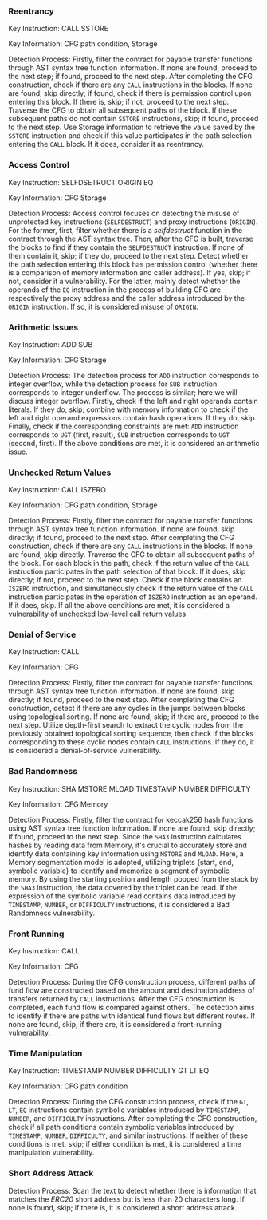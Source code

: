 ### Reentrancy

Key Instruction: CALL SSTORE

Key Information: CFG path condition, Storage

Detection Process: Firstly, filter the contract for payable transfer functions through AST syntax tree function information. If none are found, proceed to the next step; if found, proceed to the next step. After completing the CFG construction, check if there are any `CALL` instructions in the blocks. If none are found, skip directly; if found, check if there is permission control upon entering this block. If there is, skip; if not, proceed to the next step. Traverse the CFG to obtain all subsequent paths of the block. If these subsequent paths do not contain `SSTORE` instructions, skip; if found, proceed to the next step. Use Storage information to retrieve the value saved by the `SSTORE` instruction and check if this value participates in the path selection entering the `CALL` block. If it does, consider it as reentrancy.

### Access Control

Key Instruction: SELFDSETRUCT ORIGIN EQ

Key Information: CFG Storage

Detection Process: Access control focuses on detecting the misuse of unprotected key instructions (`SELFDESTRUCT`) and proxy instructions (`ORIGIN`). For the former, first, filter whether there is a *selfdestruct* function in the contract through the AST syntax tree. Then, after the CFG is built, traverse the blocks to find if they contain the `SELFDESTRUCT` instruction. If none of them contain it, skip; if they do, proceed to the next step. Detect whether the path selection entering this block has permission control (whether there is a comparison of memory information and caller address). If yes, skip; if not, consider it a vulnerability. For the latter, mainly detect whether the operands of the `EQ` instruction in the process of building CFG are respectively the proxy address and the caller address introduced by the `ORIGIN` instruction. If so, it is considered misuse of `ORIGIN`.

### Arithmetic Issues

Key Instruction: ADD SUB

Key Information: CFG Storage

Detection Process: The detection process for `ADD` instruction corresponds to integer overflow, while the detection process for `SUB` instruction corresponds to integer underflow. The process is similar; here we will discuss integer overflow. Firstly, check if the left and right operands contain literals. If they do, skip; combine with memory information to check if the left and right operand expressions contain hash operations. If they do, skip. Finally, check if the corresponding constraints are met: `ADD` instruction corresponds to `UGT` (first, result), `SUB` instruction corresponds to `UGT` (second, first). If the above conditions are met, it is considered an arithmetic issue.

### Unchecked Return Values

Key Instruction: CALL ISZERO

Key Information: CFG path condition, Storage 

Detection Process: Firstly, filter the contract for payable transfer functions through AST syntax tree function information. If none are found, skip directly; if found, proceed to the next step. After completing the CFG construction, check if there are any `CALL` instructions in the blocks. If none are found, skip directly. Traverse the CFG to obtain all subsequent paths of the block. For each block in the path, check if the return value of the `CALL` instruction participates in the path selection of that block. If it does, skip directly; if not, proceed to the next step. Check if the block contains an `ISZERO` instruction, and simultaneously check if the return value of the `CALL` instruction participates in the operation of `ISZERO` instruction as an operand. If it does, skip. If all the above conditions are met, it is considered a vulnerability of unchecked low-level call return values.

### Denial of Service

Key Instruction: CALL

Key Information: CFG

Detection Process: Firstly, filter the contract for payable transfer functions through AST syntax tree function information. If none are found, skip directly; if found, proceed to the next step. After completing the CFG construction, detect if there are any cycles in the jumps between blocks using topological sorting. If none are found, skip; if there are, proceed to the next step. Utilize depth-first search to extract the cyclic nodes from the previously obtained topological sorting sequence, then check if the blocks corresponding to these cyclic nodes contain `CALL` instructions. If they do, it is considered a denial-of-service vulnerability.

### Bad Randomness

Key Instruction: SHA MSTORE MLOAD TIMESTAMP NUMBER DIFFICULTY

Key Information: CFG Memory

Detection Process: Firstly, filter the contract for keccak256 hash functions using AST syntax tree function information. If none are found, skip directly; if found, proceed to the next step. Since the `SHA3` instruction calculates hashes by reading data from Memory, it's crucial to accurately store and identify data containing key information using `MSTORE` and `MLOAD`. Here, a Memory segmentation model is adopted, utilizing triplets {start, end, symbolic variable} to identify and memorize a segment of symbolic memory. By using the starting position and length popped from the stack by the `SHA3` instruction, the data covered by the triplet can be read. If the expression of the symbolic variable read contains data introduced by `TIMESTAMP`, `NUMBER`, or `DIFFICULTY` instructions, it is considered a Bad Randomness vulnerability.

### Front Running

Key Instruction: CALL

Key Information: CFG

Detection Process: During the CFG construction process, different paths of fund flow are constructed based on the amount and destination address of transfers returned by `CALL` instructions. After the CFG construction is completed, each fund flow is compared against others. The detection aims to identify if there are paths with identical fund flows but different routes. If none are found, skip; if there are, it is considered a front-running vulnerability.

### Time Manipulation

Key Instruction: TIMESTAMP NUMBER DIFFICULTY GT LT EQ

Key Information: CFG path condition

Detection Process: During the CFG construction process, check if the `GT`, `LT`, `EQ` instructions contain symbolic variables introduced by `TIMESTAMP`, `NUMBER`, and `DIFFICULTY` instructions. After completing the CFG construction, check if all path conditions contain symbolic variables introduced by `TIMESTAMP`, `NUMBER`, `DIFFICULTY`, and similar instructions. If neither of these conditions is met, skip; if either condition is met, it is considered a time manipulation vulnerability.

### Short Address Attack

Detection Process: Scan the text to detect whether there is information that matches the *ERC20* short address but is less than 20 characters long. If none is found, skip; if there is, it is considered a short address attack.